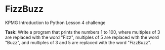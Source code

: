 # FizzBuzz
KPMG Introduction to Python Lesson 4 challenge

**Task:** Write a program that prints the numbers 1 to 100, where multiples of 3 are replaced with the word "Fizz", multiples of 5 are replaced with the word "Buzz", and multiples of 3 and 5 are replaced with the word "FizzBuzz".
